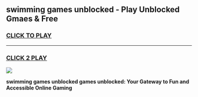 
## swimming games unblocked - Play Unblocked Gmaes & Free
<h3>
<a href="https://news.freeplayer.one?title=swimming_games_unblocked&ref=23F">CLICK TO PLAY</a></h3>
<hr>

<h3>
<a href="https://news.freeplayer.one?title=swimming_games_unblocked&ref=23F">CLICK 2 PLAY</a>
  
</h3>

<a href="https://news.freeplayer.one?title=swimming_games_unblocked&ref=23F/"><img src="https://clearcache.store/games.png"></a>


**swimming games unblocked games unblocked: Your Gateway to Fun and Accessible Online Gaming**
